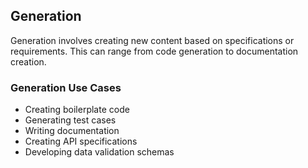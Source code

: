 ## Generation

Generation involves creating new content based on specifications or requirements. This can range from code generation to documentation creation.

### Generation Use Cases

- Creating boilerplate code
- Generating test cases
- Writing documentation
- Creating API specifications
- Developing data validation schemas